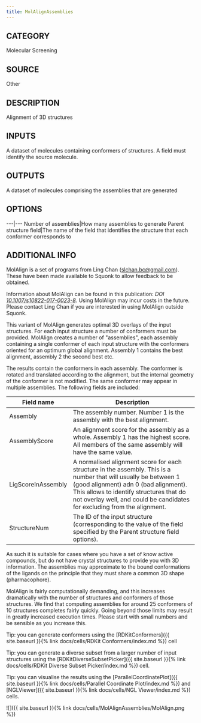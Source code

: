 ```yaml
---
title: MolAlignAssemblies
---
```


## CATEGORY
Molecular Screening
## SOURCE
Other
## DESCRIPTION
Alignment of 3D structures

## INPUTS
A dataset of molecules containing conformers of structures. A field must identify the source molecule.

## OUTPUTS
A dataset of molecules comprising the assemblies that are generated

## OPTIONS

---|---
Number of assemblies|How many assemblies to generate
Parent structure field|The name of the field that identifies the structure that each conformer corresponds to

## ADDITIONAL INFO

MolAlign is a set of programs from Ling Chan (slchan.bc@gmail.com). These have been made available to Squonk to allow feedback to be obtained.

Information about MolAlign can be found in this publication: <cite>DOI [10.1007/s10822-017-0023-8](http://link.springer.com/article/10.1007/s10822-017-0023-8?wt_mc=Internal.Event.1.SEM.ArticleAuthorAssignedToIssue)</cite>.
Using MolAlign may incur costs in the future. Please contact Ling Chan if you are interested in using MolAlign outside Squonk.

This variant of MolAlign generates optimal 3D overlays of the input structures. For each input structure a number of conformers must be provided. MolAlign creates a number of "assemblies", each assembly containing a single conformer of each input structure with the conformers oriented for an optimum global alignment. Assembly 1 contains the best alignment, assembly 2 the second best etc.

The results contain the conformers in each assembly. The conformer is rotated and translated according to the alignment, but the internal geometry of the conformer is not modified. The same conformer may appear in multiple assemblies. The following fields are included:

Field name|Description
---|---
Assembly|The assembly number. Number 1 is the assembly with the best alignment.
AssemblyScore|An alignment score for the assembly as a whole. Assembly 1 has the highest score. All members of the same assembly will have the same value.
LigScoreInAssembly|A normalised alignment score for each structure in the assembly. This is a number that will usually be between 1 (good alignment) adn 0 (bad alignment). This allows to identify structures that do not overlay well, and could be candidates for excluding from the alignment.
StructureNum|The ID of the input structure (corresponding to the value of the field specified by the Parent structure field options).

As such it is suitable for cases where you have a set of know active compounds, but do not have crystal structures to provide you with 3D information. The assemblies may approximate to the bound conformations of the ligands on the principle that they must share a common 3D shape (pharmacophore).

MolAlign is fairly computationally demanding, and this increases dramatically with the number of structures and conformers of those structures. We find that computing assemblies for around 25 conformers of 10 structures completes fairly quickly. Going beyond those limits may result in greatly increased execution times. Please start with small numbers and be sensible as you increase this.

Tip: you can generate conformers using the [RDKitConformers]({{ site.baseurl }}{% link docs/cells/RDKit Conformers/index.md %}) cell

Tip: you can generate a diverse subset from a larger number of input structures using the [RDKitDiverseSubsetPicker]({{ site.baseurl }}{% link docs/cells/RDKit Diverse Subset Picker/index.md %}) cell.

Tip: you can visualise the results using the [ParallelCoordinatePlot]({{ site.baseurl }}{% link docs/cells/Parallel Coordinate Plot/index.md %}) and [NGLViewer]({{ site.baseurl }}{% link docs/cells/NGL Viewer/index.md %}) cells.

![]({{ site.baseurl }}{% link docs/cells/MolAlignAssemblies/MolAlign.png %})
